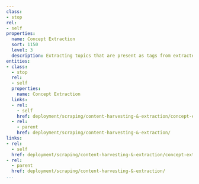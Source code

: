 ```yaml
---
class:
- stop
rel:
- self
properties:
  name: Concept Extraction
  sort: 1150
  level: 3
  description: Extracting topics that are present as tags from extracted content
entities:
- class:
  - stop
  rel:
  - self
  properties:
    name: Concept Extraction
  links:
  - rel:
    - self
    href: deployment/scraping/content-harvesting-&-extraction/concept-extraction.md
  - rel:
    - parent
    href: deployment/scraping/content-harvesting-&-extraction/
links:
- rel:
  - self
  href: deployment/scraping/content-harvesting-&-extraction/concept-extraction.md
- rel:
  - parent
  href: deployment/scraping/content-harvesting-&-extraction/
...
```

